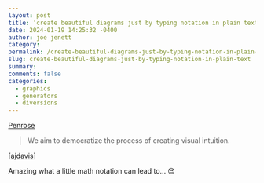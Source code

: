 ```yaml
---
layout: post
title: ‘create beautiful diagrams just by typing notation in plain text’
date: 2024-01-19 14:25:32 -0400
author: joe jenett
category: 
permalink: /create-beautiful-diagrams-just-by-typing-notation-in-plain-text/
slug: create-beautiful-diagrams-just-by-typing-notation-in-plain-text
summary: 
comments: false
categories:
  - graphics
  - generators
  - diversions
---
```

<a title="Penrose" href="https://penrose.cs.cmu.edu/">Penrose</a>
<blockquote><p>We aim to democratize the process of creating visual intuition.</p></blockquote>
[<a href="https://pinboard.in/u:ajdavis">ajdavis</a>]

Amazing what a little math notation can lead to... 😎
<a style="display:none;" href="https://brid.gy/publish/mastodon"><small>(cross-posted to mastodon)</small></a>